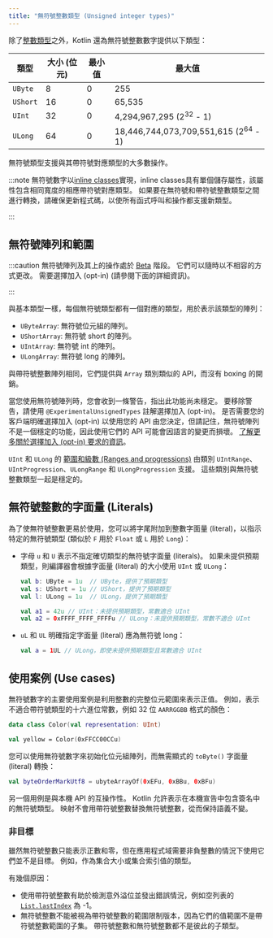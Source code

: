 ```yaml
---
title: "無符號整數類型 (Unsigned integer types)"
---
```

除了[整數類型](numbers#integer-types)之外，Kotlin 還為無符號整數數字提供以下類型：

| 類型     | 大小 (位元) | 最小值 | 最大值                                       |
|----------|-------------|-----------|-------------------------------------------------|
| `UByte`  | 8           | 0         | 255                                             |
| `UShort` | 16          | 0         | 65,535                                          |
| `UInt`   | 32          | 0         | 4,294,967,295 (2<sup>32</sup> - 1)              |
| `ULong`  | 64          | 0         | 18,446,744,073,709,551,615 (2<sup>64</sup> - 1) |

無符號類型支援與其帶符號對應類型的大多數操作。

:::note
無符號數字以[inline classes](inline-classes)實現，inline classes具有單個儲存屬性，該屬性包含相同寬度的相應帶符號對應類型。 如果要在無符號和帶符號整數類型之間進行轉換，請確保更新程式碼，以使所有函式呼叫和操作都支援新類型。

:::

## 無符號陣列和範圍

:::caution
無符號陣列及其上的操作處於 [Beta](components-stability) 階段。 它們可以隨時以不相容的方式更改。
需要選擇加入 (opt-in) (請參閱下面的詳細資訊)。

:::

與基本類型一樣，每個無符號類型都有一個對應的類型，用於表示該類型的陣列：

* `UByteArray`: 無符號位元組的陣列。
* `UShortArray`: 無符號 short 的陣列。
* `UIntArray`: 無符號 int 的陣列。
* `ULongArray`: 無符號 long 的陣列。

與帶符號整數陣列相同，它們提供與 `Array` 類別類似的 API，而沒有 boxing 的開銷。

當您使用無符號陣列時，您會收到一條警告，指出此功能尚未穩定。
要移除警告，請使用 `@ExperimentalUnsignedTypes` 註解選擇加入 (opt-in)。
是否需要您的客戶端明確選擇加入 (opt-in) 以使用您的 API 由您決定，但請記住，無符號陣列不是一個穩定的功能，因此使用它們的 API 可能會因語言的變更而損壞。
[了解更多關於選擇加入 (opt-in) 要求的資訊](opt-in-requirements)。

`UInt` 和 `ULong` 的 [範圍和級數 (Ranges and progressions)](ranges) 由類別 `UIntRange`、`UIntProgression`、`ULongRange` 和 `ULongProgression` 支援。 這些類別與無符號整數類型一起是穩定的。

## 無符號整數的字面量 (Literals)

為了使無符號整數更易於使用，您可以將字尾附加到整數字面量 (literal)，以指示特定的無符號類型 (類似於 `F` 用於 `Float` 或 `L` 用於 `Long`)：

* 字母 `u` 和 `U` 表示不指定確切類型的無符號字面量 (literals)。
    如果未提供預期類型，則編譯器會根據字面量 (literal) 的大小使用 `UInt` 或 `ULong`：

    ```kotlin
    val b: UByte = 1u  // UByte，提供了預期類型
    val s: UShort = 1u // UShort，提供了預期類型
    val l: ULong = 1u  // ULong，提供了預期類型
  
    val a1 = 42u // UInt：未提供預期類型，常數適合 UInt
    val a2 = 0xFFFF_FFFF_FFFFu // ULong：未提供預期類型，常數不適合 UInt
    ```

* `uL` 和 `UL` 明確指定字面量 (literal) 應為無符號 long：

    ```kotlin
    val a = 1UL // ULong，即使未提供預期類型且常數適合 UInt
    ```

## 使用案例 (Use cases)

無符號數字的主要使用案例是利用整數的完整位元範圍來表示正值。
例如，表示不適合帶符號類型的十六進位常數，例如 32 位 `AARRGGBB` 格式的顏色：

```kotlin
data class Color(val representation: UInt)

val yellow = Color(0xFFCC00CCu)
```

您可以使用無符號數字來初始化位元組陣列，而無需顯式的 `toByte()` 字面量 (literal) 轉換：

```kotlin
val byteOrderMarkUtf8 = ubyteArrayOf(0xEFu, 0xBBu, 0xBFu)
```

另一個用例是與本機 API 的互操作性。 Kotlin 允許表示在本機宣告中包含簽名中的無符號類型。 映射不會用帶符號整數替換無符號整數，從而保持語義不變。

### 非目標

雖然無符號整數只能表示正數和零，但在應用程式域需要非負整數的情況下使用它們並不是目標。 例如，作為集合大小或集合索引值的類型。

有幾個原因：

* 使用帶符號整數有助於檢測意外溢位並發出錯誤情況，例如空列表的 [`List.lastIndex`](https://kotlinlang.org/api/latest/jvm/stdlib/kotlin.collections/last-index.html) 為 -1。
* 無符號整數不能被視為帶符號整數的範圍限制版本，因為它們的值範圍不是帶符號整數範圍的子集。 帶符號整數和無符號整數都不是彼此的子類型。
  ```